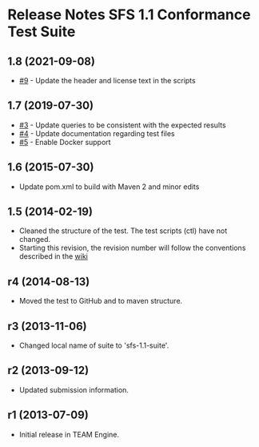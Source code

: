 # Release Notes SFS 1.1 Conformance Test Suite

## 1.8 (2021-09-08)

- [#9](https://github.com/opengeospatial/ets-sfs11/issues/9) - Update the header and license text in the scripts

## 1.7 (2019-07-30)

- [#3](https://github.com/opengeospatial/ets-sfs11/pull/3) - Update queries to be consistent with the expected results
- [#4](https://github.com/opengeospatial/ets-sfs11/issues/4) - Update documentation regarding test files
- [#5](https://github.com/opengeospatial/ets-sfs11/issues/5) - Enable Docker support

## 1.6 (2015-07-30)
- Update pom.xml to build with Maven 2 and minor edits

## 1.5 (2014-02-19) 

- Cleaned the structure of the test. The test scripts (ctl) have not changed.
- Starting this revision, the revision number will follow the conventions described in the [wiki](https://github.com/opengeospatial/cite/wiki/OGC-Compliance-Testing-Tools)


## r4  (2014-08-13)

   * Moved the test to GitHub and to maven structure.

## r3 (2013-11-06)

  * Changed local name of suite to 'sfs-1.1-suite'.

## r2 (2013-09-12)

  * Updated submission information.

## r1 (2013-07-09)

  * Initial release in TEAM Engine.
